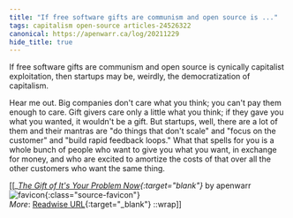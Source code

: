 ```yaml
---
title: "If free software gifts are communism and open source is ..."
tags: capitalism open-source articles-24526322
canonical: https://apenwarr.ca/log/20211229
hide_title: true
---
```


If free software gifts are communism and open source is cynically capitalist exploitation, then startups may be, weirdly, the democratization of capitalism.

Hear me out. Big companies don't care what you think; you can't pay them enough to care. Gift givers care only a little what you think; if they gave you what you wanted, it wouldn't be a gift. But startups, well, there are a lot of them and their mantras are "do things that don't scale" and "focus on the customer" and "build rapid feedback loops." What that spells for you is a whole bunch of people who want to give you what you want, in exchange for money, and who are excited to amortize the costs of that over all the other customers who want the same thing.


[[<cite>_[The Gift of It's Your Problem Now](https://apenwarr.ca/log/20211229){:target="_blank"}_</cite> by apenwarr ![favicon](https://s2.googleusercontent.com/s2/favicons?domain=apenwarr.ca){:class="source-favicon"}<br>
_More_: [Readwise URL](https://readwise.io/open/478394320){:target="_blank"}
::wrap]]